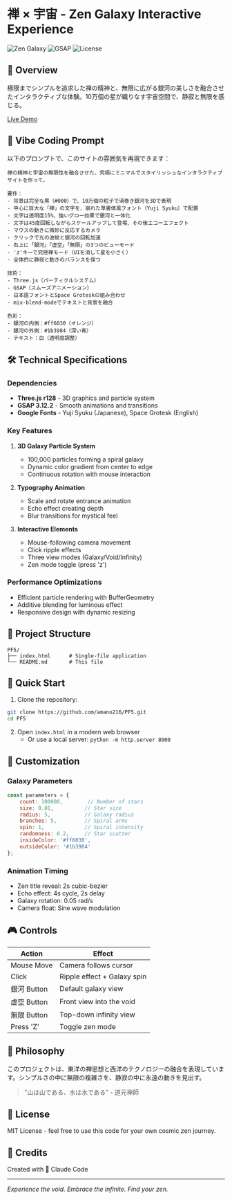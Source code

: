 # 禅 × 宇宙 - Zen Galaxy Interactive Experience

![Zen Galaxy](https://img.shields.io/badge/Three.js-r128-black?style=flat-square)
![GSAP](https://img.shields.io/badge/GSAP-3.12.2-88CE02?style=flat-square)
![License](https://img.shields.io/badge/license-MIT-blue?style=flat-square)

## 🌌 Overview

極限までシンプルを追求した禅の精神と、無限に広がる銀河の美しさを融合させたインタラクティブな体験。10万個の星が織りなす宇宙空間で、静寂と無限を感じる。

[Live Demo](https://amano216.github.io/PF5/)

## 🎯 Vibe Coding Prompt

以下のプロンプトで、このサイトの雰囲気を再現できます：

```
禅の精神と宇宙の無限性を融合させた、究極にミニマルでスタイリッシュなインタラクティブサイトを作って。

要件：
- 背景は完全な黒（#000）で、10万個の粒子で渦巻き銀河を3Dで表現
- 中心に巨大な「禅」の文字を、崩れた草書体風フォント（Yuji Syuku）で配置
- 文字は透明度15%、強いグロー効果で銀河と一体化
- 文字は45度回転しながらスケールアップして登場、その後エコーエフェクト
- マウスの動きに微妙に反応するカメラ
- クリックで光の波紋と銀河の回転加速
- 右上に「銀河」「虚空」「無限」の3つのビューモード
- 'z'キーで究極禅モード（UIを消して星を小さく）
- 全体的に静寂と動きのバランスを保つ

技術：
- Three.js（パーティクルシステム）
- GSAP（スムーズアニメーション）
- 日本語フォントとSpace Groteskの組み合わせ
- mix-blend-modeでテキストと背景を融合

色彩：
- 銀河の内側：#ff6030（オレンジ）
- 銀河の外側：#1b3984（深い青）
- テキスト：白（透明度調整）
```

## 🛠 Technical Specifications

### Dependencies
- **Three.js r128** - 3D graphics and particle system
- **GSAP 3.12.2** - Smooth animations and transitions
- **Google Fonts** - Yuji Syuku (Japanese), Space Grotesk (English)

### Key Features
1. **3D Galaxy Particle System**
   - 100,000 particles forming a spiral galaxy
   - Dynamic color gradient from center to edge
   - Continuous rotation with mouse interaction

2. **Typography Animation**
   - Scale and rotate entrance animation
   - Echo effect creating depth
   - Blur transitions for mystical feel

3. **Interactive Elements**
   - Mouse-following camera movement
   - Click ripple effects
   - Three view modes (Galaxy/Void/Infinity)
   - Zen mode toggle (press 'z')

### Performance Optimizations
- Efficient particle rendering with BufferGeometry
- Additive blending for luminous effect
- Responsive design with dynamic resizing

## 📁 Project Structure

```
PF5/
├── index.html      # Single-file application
└── README.md       # This file
```

## 🚀 Quick Start

1. Clone the repository:
```bash
git clone https://github.com/amano216/PF5.git
cd PF5
```

2. Open `index.html` in a modern web browser
   - Or use a local server: `python -m http.server 8000`

## 🎨 Customization

### Galaxy Parameters
```javascript
const parameters = {
    count: 100000,        // Number of stars
    size: 0.01,          // Star size
    radius: 5,           // Galaxy radius
    branches: 5,         // Spiral arms
    spin: 1,             // Spiral intensity
    randomness: 0.2,     // Star scatter
    insideColor: '#ff6030',
    outsideColor: '#1b3984'
};
```

### Animation Timing
- Zen title reveal: 2s cubic-bezier
- Echo effect: 4s cycle, 2s delay
- Galaxy rotation: 0.05 rad/s
- Camera float: Sine wave modulation

## 🎮 Controls

| Action | Effect |
|--------|--------|
| Mouse Move | Camera follows cursor |
| Click | Ripple effect + Galaxy spin |
| 銀河 Button | Default galaxy view |
| 虚空 Button | Front view into the void |
| 無限 Button | Top-down infinity view |
| Press 'Z' | Toggle zen mode |

## 🧘 Philosophy

このプロジェクトは、東洋の禅思想と西洋のテクノロジーの融合を表現しています。シンプルさの中に無限の複雑さを、静寂の中に永遠の動きを見出す。

> "山は山である、水は水である" - 道元禅師

## 📜 License

MIT License - feel free to use this code for your own cosmic zen journey.

## 🙏 Credits

Created with 🤖 Claude Code

---

*Experience the void. Embrace the infinite. Find your zen.*